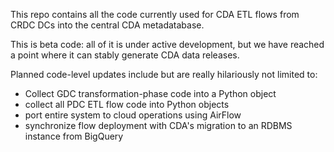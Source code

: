This repo contains all the code currently used for CDA ETL flows from CRDC DCs into the central CDA metadatabase.

This is beta code: all of it is under active development, but we have reached a point where it can stably generate CDA data releases.

Planned code-level updates include but are really hilariously not limited to:

* Collect GDC transformation-phase code into a Python object
* collect all PDC ETL flow code into Python objects
* port entire system to cloud operations using AirFlow
* synchronize flow deployment with CDA's migration to an RDBMS instance from BigQuery


